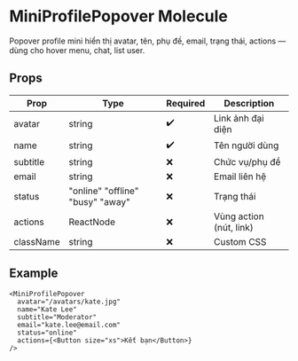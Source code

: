 # MiniProfilePopover Molecule

Popover profile mini hiển thị avatar, tên, phụ đề, email, trạng thái, actions — dùng cho hover menu, chat, list user.

## Props

| Prop     | Type                                              | Required | Description               |
|----------|---------------------------------------------------|----------|---------------------------|
| avatar   | string                                            | ✔️       | Link ảnh đại diện         |
| name     | string                                            | ✔️       | Tên người dùng            |
| subtitle | string                                            | ❌       | Chức vụ/phụ đề            |
| email    | string                                            | ❌       | Email liên hệ              |
| status   | "online" "offline" "busy" "away"                  | ❌       | Trạng thái                |
| actions  | ReactNode                                         | ❌       | Vùng action (nút, link)   |
| className| string                                            | ❌       | Custom CSS                |

## Example

```tsx
<MiniProfilePopover
  avatar="/avatars/kate.jpg"
  name="Kate Lee"
  subtitle="Moderator"
  email="kate.lee@email.com"
  status="online"
  actions={<Button size="xs">Kết bạn</Button>}
/>
